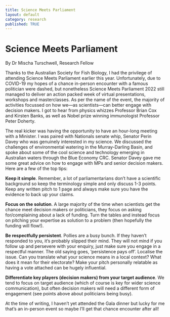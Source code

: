 ```yaml
---
title: Science Meets Parliament
layout: default
category: research
published: TRUE
---
```


# Science Meets Parliament

By Dr Mischa Turschwell, Research Fellow

Thanks to the Australian Society for Fish Biology, I had the privilege of attending Science Meets Parliament earlier this year. Unfortunately, due to COVID-19 my hopes of a chance in-person encounter with a famous politician were dashed, but nonetheless Science Meets Parliament 2022 still managed to deliver an action packed week of virtual presentations, workshops and masterclasses. As per the name of the event, the majority of activities focussed on how we—as scientists—can better engage with decision makers. I got to hear from physics whizzes Professor Brian Cox and Kirsten Banks, as well as Nobel prize winning immunologist Professor Peter Doherty.

The real kicker was having the opportunity to have an hour-long meeting with a Minister. I was paired with Nationals senate whip, Senator Perin Davey who was genuinely interested in my science. We discussed the challenges of environmental watering in the Murray-Darling Basin, and spoke about some of the cool science and technology emerging in Australian waters through the Blue Economy CRC. Senator Davey gave me some great advice on how to engage with MPs and senior decision makers. Here are a few of the top tips:

**Keep it simple**. Remember, a lot of parliamentarians don’t have a scientific background so keep the terminology simple and only discuss 1-3 points. Keep any written pitch to 1 page and always make sure you have the evidence to back up your claims.  


**Focus on the solution**. A large majority of the time when scientists get the chance meet decision makers or politicians, they focus on asking for/complaining about a lack of funding. Turn the tables and instead focus on pitching your expertise as solution to a problem (then hopefully the funding will flow!).

**Be respectfully persistent**. Pollies are a busy bunch. If they haven’t responded to you, it’s probably slipped their mind. They will not mind if you follow up and persevere with your enquiry, just make sure you engage in a respectful manner. The old saying goes, ‘persistence pays off’.
Localise the issue. Can you translate what your science means in a local context? What does it mean for their electorate? Make your pitch personally relatable as having a vote attached can be hugely influential.  

**Differentiate key players (decision makers) from your target audience**. We tend to focus on target audience (which of course is key for wider science communication), but often decision makers will need a different form of engagement (see points above about politicians being busy).

At the time of writing, I haven’t yet attended the Gala dinner but lucky for me that’s an in-person event so maybe I’ll get that chance encounter after all!
